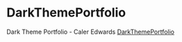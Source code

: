 # DarkThemePortfolio
Dark Theme Portfolio - Caler Edwards
[DarkThemePortfolio](https://relaxed-hypatia-abd8d4.netlify.app/)
